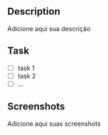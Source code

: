## Description

Adicione aqui sua descrição

## Task

- [ ] task 1
- [ ] task 2
- [ ] ...

## Screenshots 

Adicione aqui suas screenshots